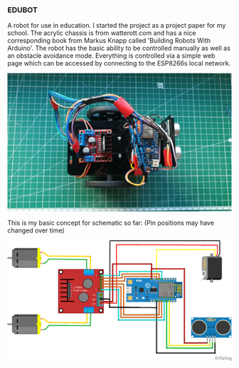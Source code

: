 ### EDUBOT
A robot for use in education. I started the project as a project paper for my school. The acrylic chassis is from watterott.com and has a nice corresponding book from Markus Knapp called 'Building Robots With Arduino'. 
The robot has the basic ability to be controlled manually as well as an obstacle avoidance mode. Everything is controlled via a simple web page which can be accessed by connecting to the ESP8266s local network. 

![Robot](https://raw.githubusercontent.com/alexanderstephan/edubot/master/bot.jpg)

This is my basic concept for schematic so far: (Pin positions may have changed over time)

![Schematic](https://raw.githubusercontent.com/alexanderstephan/edubot/master/edubot_bb.png)
